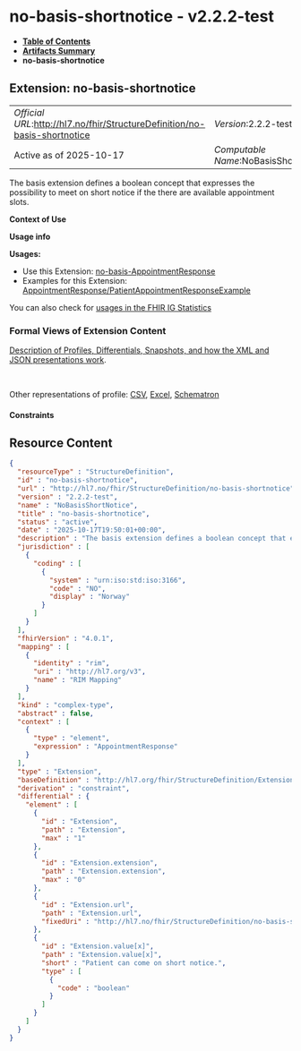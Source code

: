 # no-basis-shortnotice - v2.2.2-test

* [**Table of Contents**](toc.md)
* [**Artifacts Summary**](artifacts.md)
* **no-basis-shortnotice**

## Extension: no-basis-shortnotice 

| | |
| :--- | :--- |
| *Official URL*:http://hl7.no/fhir/StructureDefinition/no-basis-shortnotice | *Version*:2.2.2-test |
| Active as of 2025-10-17 | *Computable Name*:NoBasisShortNotice |

The basis extension defines a boolean concept that expresses the possibility to meet on short notice if the there are available appointment slots.

**Context of Use**

**Usage info**

**Usages:**

* Use this Extension: [no-basis-AppointmentResponse](StructureDefinition-no-basis-AppointmentResponse.md)
* Examples for this Extension: [AppointmentResponse/PatientAppointmentResponseExample](AppointmentResponse-PatientAppointmentResponseExample.md)

You can also check for [usages in the FHIR IG Statistics](https://packages2.fhir.org/xig/hl7.fhir.no.basis|current/StructureDefinition/no-basis-shortnotice)

### Formal Views of Extension Content

 [Description of Profiles, Differentials, Snapshots, and how the XML and JSON presentations work](http://build.fhir.org/ig/FHIR/ig-guidance/readingIgs.html#structure-definitions). 

 

Other representations of profile: [CSV](StructureDefinition-no-basis-shortnotice.csv), [Excel](StructureDefinition-no-basis-shortnotice.xlsx), [Schematron](StructureDefinition-no-basis-shortnotice.sch) 

#### Constraints



## Resource Content

```json
{
  "resourceType" : "StructureDefinition",
  "id" : "no-basis-shortnotice",
  "url" : "http://hl7.no/fhir/StructureDefinition/no-basis-shortnotice",
  "version" : "2.2.2-test",
  "name" : "NoBasisShortNotice",
  "title" : "no-basis-shortnotice",
  "status" : "active",
  "date" : "2025-10-17T19:50:01+00:00",
  "description" : "The basis extension defines a boolean concept that expresses the possibility to meet on short notice if the there are available appointment slots.",
  "jurisdiction" : [
    {
      "coding" : [
        {
          "system" : "urn:iso:std:iso:3166",
          "code" : "NO",
          "display" : "Norway"
        }
      ]
    }
  ],
  "fhirVersion" : "4.0.1",
  "mapping" : [
    {
      "identity" : "rim",
      "uri" : "http://hl7.org/v3",
      "name" : "RIM Mapping"
    }
  ],
  "kind" : "complex-type",
  "abstract" : false,
  "context" : [
    {
      "type" : "element",
      "expression" : "AppointmentResponse"
    }
  ],
  "type" : "Extension",
  "baseDefinition" : "http://hl7.org/fhir/StructureDefinition/Extension",
  "derivation" : "constraint",
  "differential" : {
    "element" : [
      {
        "id" : "Extension",
        "path" : "Extension",
        "max" : "1"
      },
      {
        "id" : "Extension.extension",
        "path" : "Extension.extension",
        "max" : "0"
      },
      {
        "id" : "Extension.url",
        "path" : "Extension.url",
        "fixedUri" : "http://hl7.no/fhir/StructureDefinition/no-basis-shortnotice"
      },
      {
        "id" : "Extension.value[x]",
        "path" : "Extension.value[x]",
        "short" : "Patient can come on short notice.",
        "type" : [
          {
            "code" : "boolean"
          }
        ]
      }
    ]
  }
}

```
